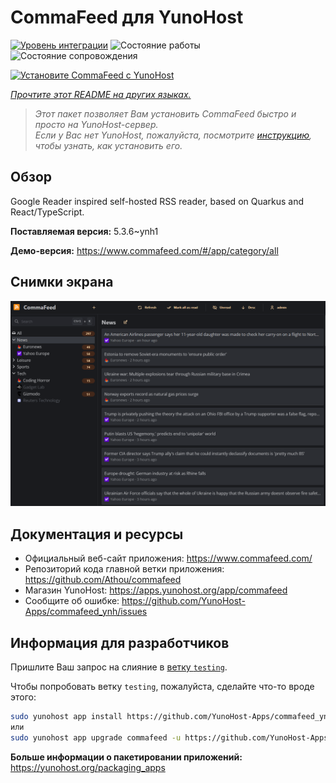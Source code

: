 <!--
Важно: этот README был автоматически сгенерирован <https://github.com/YunoHost/apps/tree/master/tools/readme_generator>
Он НЕ ДОЛЖЕН редактироваться вручную.
-->

# CommaFeed для YunoHost

[![Уровень интеграции](https://apps.yunohost.org/badge/integration/commafeed)](https://ci-apps.yunohost.org/ci/apps/commafeed/)
![Состояние работы](https://apps.yunohost.org/badge/state/commafeed)
![Состояние сопровождения](https://apps.yunohost.org/badge/maintained/commafeed)

[![Установите CommaFeed с YunoHost](https://install-app.yunohost.org/install-with-yunohost.svg)](https://install-app.yunohost.org/?app=commafeed)

*[Прочтите этот README на других языках.](./ALL_README.md)*

> *Этот пакет позволяет Вам установить CommaFeed быстро и просто на YunoHost-сервер.*  
> *Если у Вас нет YunoHost, пожалуйста, посмотрите [инструкцию](https://yunohost.org/install), чтобы узнать, как установить его.*

## Обзор

Google Reader inspired self-hosted RSS reader, based on Quarkus and React/TypeScript.

**Поставляемая версия:** 5.3.6~ynh1

**Демо-версия:** <https://www.commafeed.com/#/app/category/all>

## Снимки экрана

![Снимок экрана CommaFeed](./doc/screenshots/screenshot.png)

## Документация и ресурсы

- Официальный веб-сайт приложения: <https://www.commafeed.com/>
- Репозиторий кода главной ветки приложения: <https://github.com/Athou/commafeed>
- Магазин YunoHost: <https://apps.yunohost.org/app/commafeed>
- Сообщите об ошибке: <https://github.com/YunoHost-Apps/commafeed_ynh/issues>

## Информация для разработчиков

Пришлите Ваш запрос на слияние в [ветку `testing`](https://github.com/YunoHost-Apps/commafeed_ynh/tree/testing).

Чтобы попробовать ветку `testing`, пожалуйста, сделайте что-то вроде этого:

```bash
sudo yunohost app install https://github.com/YunoHost-Apps/commafeed_ynh/tree/testing --debug
или
sudo yunohost app upgrade commafeed -u https://github.com/YunoHost-Apps/commafeed_ynh/tree/testing --debug
```

**Больше информации о пакетировании приложений:** <https://yunohost.org/packaging_apps>
